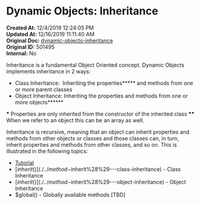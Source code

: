 # Dynamic Objects: Inheritance

**Created At:** 12/4/2019 12:24:05 PM  
**Updated At:** 12/16/2019 11:11:40 AM  
**Original Doc:** [dynamic-objects-inheritance](https://docs.jbase.com/42948-dynamic-objects/dynamic-objects-inheritance)  
**Original ID:** 501495  
**Internal:** No  

Inheritance is a fundamental Object Oriented concept. Dynamic Objects implements inheritance in 2 ways:

- Class Inheritance:  Inheriting the properties**\*** and methods from one or more parent classes
- Object Inheritance: Inheriting the properties and methods from one or more objects**\*\***


**\*** Properties are only inherited from the constructor of the inherited class
**\*\*** When we refer to an object this can be an array as well.

Inheritance is recursive, meaning that an object can inherit properties and methods from other objects or classes and those classes can, in turn, inherit properties and methods from other classes, and so on. This is illustrated in the following topics:

- [Tutorial](./../inheritance-tutorial)
- [$inherit()](./../method-$inherit%28%29---class-inheritance) - Class Inheritance
- [$inherit()](./../method-$inherit%28%29---object-inheritance) - Object Inheritance
- $global() - Globally available methods [TBD]
